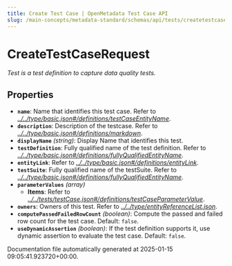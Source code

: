 ```yaml
---
title: Create Test Case | OpenMetadata Test Case API
slug: /main-concepts/metadata-standard/schemas/api/tests/createtestcase
---
```


# CreateTestCaseRequest

*Test is a test definition to capture data quality tests.*

## Properties

- **`name`**: Name that identifies this test case. Refer to *[../../type/basic.json#/definitions/testCaseEntityName](#/../type/basic.json#/definitions/testCaseEntityName)*.
- **`description`**: Description of the testcase. Refer to *[../../type/basic.json#/definitions/markdown](#/../type/basic.json#/definitions/markdown)*.
- **`displayName`** *(string)*: Display Name that identifies this test.
- **`testDefinition`**: Fully qualified name of the test definition. Refer to *[../../type/basic.json#/definitions/fullyQualifiedEntityName](#/../type/basic.json#/definitions/fullyQualifiedEntityName)*.
- **`entityLink`**: Refer to *[../../type/basic.json#/definitions/entityLink](#/../type/basic.json#/definitions/entityLink)*.
- **`testSuite`**: Fully qualified name of the testSuite. Refer to *[../../type/basic.json#/definitions/fullyQualifiedEntityName](#/../type/basic.json#/definitions/fullyQualifiedEntityName)*.
- **`parameterValues`** *(array)*
  - **Items**: Refer to *[../../tests/testCase.json#/definitions/testCaseParameterValue](#/../tests/testCase.json#/definitions/testCaseParameterValue)*.
- **`owners`**: Owners of this test. Refer to *[../../type/entityReferenceList.json](#/../type/entityReferenceList.json)*.
- **`computePassedFailedRowCount`** *(boolean)*: Compute the passed and failed row count for the test case. Default: `false`.
- **`useDynamicAssertion`** *(boolean)*: If the test definition supports it, use dynamic assertion to evaluate the test case. Default: `false`.


Documentation file automatically generated at 2025-01-15 09:05:41.923720+00:00.
